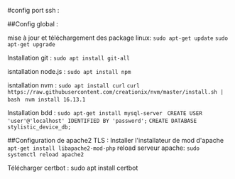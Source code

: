 #config port ssh :

##Config global : 

mise à jour et téléchargement des package linux:
```sudo apt-get update```
```sudo apt-get upgrade```

Installation git :
```sudo apt install git-all```

isntallation node.js :
```sudo apt install npm```

isntallation nvm : 
```sudo apt install curl```
```curl https://raw.githubusercontent.com/creationix/nvm/master/install.sh | bash ```
```nvm install 16.13.1```

Installation bdd : 
```sudo apt-get install mysql-server ```
```CREATE USER 'user'@'localhost' IDENTIFIED BY 'password';```
```CREATE DATABASE stylistic_device_db;```

##Configuration de apache2 TLS : 
Installer l'installateur de mod d'apache
```apt-get install libapache2-mod-php```
reload serveur apache: 
```sudo systemctl reload apache2```

Télécharger certbot : 
sudo apt install certbot

